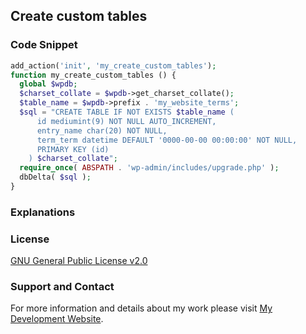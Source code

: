 ## Create custom tables

### Code Snippet

```php
add_action('init', 'my_create_custom_tables');
function my_create_custom_tables () {
  global $wpdb;
  $charset_collate = $wpdb->get_charset_collate();
  $table_name = $wpdb->prefix . 'my_website_terms';
  $sql = "CREATE TABLE IF NOT EXISTS $table_name (
      id mediumint(9) NOT NULL AUTO_INCREMENT,
      entry_name char(20) NOT NULL,
      term_term datetime DEFAULT '0000-00-00 00:00:00' NOT NULL,
      PRIMARY KEY (id)
    ) $charset_collate";
  require_once( ABSPATH . 'wp-admin/includes/upgrade.php' );
  dbDelta( $sql );
}
```
### Explanations

### License

[GNU General Public License v2.0](https://github.com/dedewiweka/snippets/blob/main/LICENSE)

### Support and Contact

For more information and details about my work please visit [My Development Website](https://dede.wiweka.com/development).